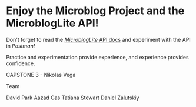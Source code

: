 # Enjoy the Microblog Project and the MicroblogLite API!

Don't forget to read the [*MicroblogLite* API docs](https://microbloglite.herokuapp.com/docs/) and experiment with the API in *Postman!*

Practice and experimentation provide experience, and experience provides confidence.




CAPSTONE 3 - Nikolas Vega




Team

David Park
Aazad Gas
Tatiana Stewart
Daniel Zalutskiy


